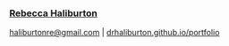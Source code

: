 ### [Rebecca Haliburton](https://www.linkedin.com/in/rhaliburton/)
haliburtonre@gmail.com | [drhaliburton.github.io/portfolio](https://drhaliburton.github.io/portfolio)
